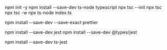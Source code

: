 
npm init -y
npm install --save-dev ts-node typescript
npx tsc --init
npx tsc
npx tsc -w
npx ts-node index.ts 


npm install --save-dev --save-exact prettier

npm install --save-dev jest
npm install --save-dev @types/jest

npm install --save-dev ts-jest
